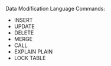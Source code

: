 Data Modification Language Commands: 
 - INSERT
 - UPDATE
 - DELETE
 - MERGE
 - CALL
 - EXPLAIN PLAIN
 - LOCK TABLE
